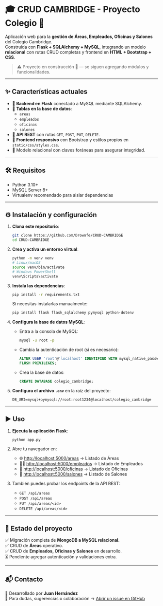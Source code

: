 # 🎓 CRUD CAMBRIDGE - Proyecto Colegio 🚀

Aplicación web para la **gestión de Áreas, Empleados, Oficinas y Salones** del Colegio Cambridge.  
Construida con **Flask + SQLAlchemy + MySQL**, integrando un modelo **relacional** con rutas CRUD completas y frontend en **HTML + Bootstrap + CSS**.

> ⚠️ Proyecto en construcción 🚧 — se siguen agregando módulos y funcionalidades.

---

## ✨ Características actuales

- 🐍 **Backend en Flask** conectado a MySQL mediante SQLAlchemy.  
- 📂 **Tablas en la base de datos**:  
  - `areas`  
  - `empleados`  
  - `oficinas`  
  - `salones`  
- 🔗 **API REST** con rutas `GET`, `POST`, `PUT`, `DELETE`.  
- 🎨 **Frontend responsivo** con Bootstrap y estilos propios en `static/css/styles.css`.  
- 🔐 Modelo relacional con claves foráneas para asegurar integridad.  

---

## 🛠️ Requisitos

- Python 3.10+  
- MySQL Server 8+  
- Virtualenv recomendado para aislar dependencias  

---

## ⚙️ Instalación y configuración

1. **Clona este repositorio**:

   ```bash
   git clone https://github.com/Drownfe/CRUD-CAMBRIDGE
   cd CRUD-CAMBRIDGE
   ```

2. **Crea y activa un entorno virtual**:

   ```bash
   python -m venv venv
   # Linux/macOS
   source venv/bin/activate
   # Windows PowerShell
   venv\Scripts\activate
   ```

3. **Instala las dependencias**:

   ```bash
   pip install -r requirements.txt
   ```

   Si necesitas instalarlas manualmente:

   ```bash
   pip install flask flask_sqlalchemy pymysql python-dotenv
   ```

4. **Configura la base de datos MySQL**:

   - Entra a la consola de MySQL:

     ```bash
     mysql -u root -p
     ```

   - Cambia la autenticación de root (si es necesario):

     ```sql
     ALTER USER 'root'@'localhost' IDENTIFIED WITH mysql_native_password BY 'root1234';
     FLUSH PRIVILEGES;
     ```

   - Crea la base de datos:

     ```sql
     CREATE DATABASE colegio_cambridge;
     ```

5. **Configura el archivo `.env`** en la raíz del proyecto:

   ```
   DB_URI=mysql+pymysql://root:root1234@localhost/colegio_cambridge
   ```

---

## ▶️ Uso

1. **Ejecuta la aplicación Flask**:

   ```bash
   python app.py
   ```

2. Abre tu navegador en:  
   - 🌐 [http://localhost:5000/areas](http://localhost:5000/areas) → Listado de Áreas  
   - 👨‍🏫 [http://localhost:5000/empleados](http://localhost:5000/empleados) → Listado de Empleados  
   - 🏢 [http://localhost:5000/oficinas](http://localhost:5000/oficinas) → Listado de Oficinas  
   - 🏫 [http://localhost:5000/salones](http://localhost:5000/salones) → Listado de Salones  

3. También puedes probar los endpoints de la API REST:  
   - `GET /api/areas`  
   - `POST /api/areas`  
   - `PUT /api/areas/<id>`  
   - `DELETE /api/areas/<id>`  

---

## 🚧 Estado del proyecto

✅ Migración completa de **MongoDB a MySQL relacional**.  
✅ CRUD de **Áreas** operativo.  
✅ CRUD de **Empleados, Oficinas y Salones** en desarrollo.  
⏳ Pendiente agregar autenticación y validaciones extra.  

---

## 📬 Contacto

👤 Desarrollado por **Juan Hernández**  
📧 Para dudas, sugerencias o colaboración → [Abrir un issue en GitHub](https://github.com/Drownfe/CRUD-CAMBRIDGE/issues)  
